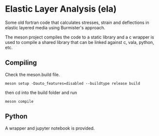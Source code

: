 # Elastic Layer Analysis (ela)

Some old fortran code that calculates stresses, strain and deflections in
elastic layered media using Burmister's approach.

The meson project compiles the code to a static library and a c wrapper is used
to compile a shared library that can be linked against c, vala, python,
etc.

## Compiling

Check the meson.build file.

```
meson setup -Dauto_features=disabled --buildtype release build

```

then cd into the build folder and run

```
meson compile

```

## Python

A wrapper and jupyter notebook is provided.









